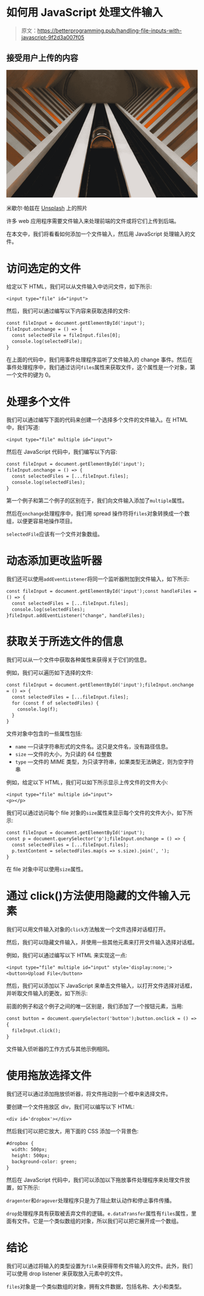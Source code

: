 # 如何用 JavaScript 处理文件输入

> 原文：<https://betterprogramming.pub/handling-file-inputs-with-javascript-9f2d3a007f05>

## 接受用户上传的内容

![](img/14961cf2e08440418b9d7c72cea9e3a8.png)

米歇尔·帕兹在 [Unsplash](https://unsplash.com/s/photos/elevator?utm_source=unsplash&utm_medium=referral&utm_content=creditCopyText) 上的照片

许多 web 应用程序需要文件输入来处理前端的文件或将它们上传到后端。

在本文中，我们将看看如何添加一个文件输入，然后用 JavaScript 处理输入的文件。

# 访问选定的文件

给定以下 HTML，我们可以从文件输入中访问文件，如下所示:

```
<input type="file" id="input">
```

然后，我们可以通过编写以下内容来获取选择的文件:

```
const fileInput = document.getElementById('input');
fileInput.onchange = () => {
  const selectedFile = fileInput.files[0];
  console.log(selectedFile);
}
```

在上面的代码中，我们用事件处理程序监听了文件输入的 change 事件。然后在事件处理程序中，我们通过访问`files`属性来获取文件，这个属性是一个对象，第一个文件的键为 0。

# 处理多个文件

我们可以通过编写下面的代码来创建一个选择多个文件的文件输入。在 HTML 中，我们写道:

```
<input type="file" multiple id="input">
```

然后在 JavaScript 代码中，我们编写以下内容:

```
const fileInput = document.getElementById('input');
fileInput.onchange = () => {
  const selectedFiles = [...fileInput.files];
  console.log(selectedFiles);
}
```

第一个例子和第二个例子的区别在于，我们向文件输入添加了`multiple`属性。

然后在`onchange`处理程序中，我们用 spread 操作符将`files`对象转换成一个数组，以便更容易地操作项目。

`selectedFile`应该有一个文件对象数组。

# 动态添加更改监听器

我们还可以使用`addEventListener`将同一个监听器附加到文件输入，如下所示:

```
const fileInput = document.getElementById('input');const handleFiles = () => {
  const selectedFiles = [...fileInput.files];
  console.log(selectedFiles);
}fileInput.addEventListener("change", handleFiles);
```

# 获取关于所选文件的信息

我们可以从一个文件中获取各种属性来获得关于它们的信息。

例如，我们可以遍历如下选择的文件:

```
const fileInput = document.getElementById('input');fileInput.onchange = () => {
  const selectedFiles = [...fileInput.files];
  for (const f of selectedFiles) {
    console.log(f);
  }
}
```

文件对象中包含的一些属性包括:

*   `name` —只读字符串形式的文件名。这只是文件名，没有路径信息。
*   `size` —文件的大小，为只读的 64 位整数
*   `type` —文件的 MIME 类型，为只读字符串，如果类型无法确定，则为空字符串

例如，给定以下 HTML，我们可以如下所示显示上传文件的文件大小:

```
<input type="file" multiple id="input">
<p></p>
```

我们可以通过访问每个 file 对象的`size`属性来显示每个文件的文件大小，如下所示:

```
const fileInput = document.getElementById('input');
const p = document.querySelector('p');fileInput.onchange = () => {
  const selectedFiles = [...fileInput.files];
  p.textContent = selectedFiles.map(s => s.size).join(', ');
}
```

在 file 对象中可以使用`size`属性。

# 通过 click()方法使用隐藏的文件输入元素

我们可以用文件输入对象的`click`方法触发一个文件选择对话框打开。

然后，我们可以隐藏文件输入，并使用一些其他元素来打开文件输入选择对话框。

例如，我们可以通过编写以下 HTML 来实现这一点:

```
<input type="file" multiple id="input" style='display:none;'>
<button>Upload File</button>
```

然后，我们可以添加以下 JavaScript 来单击文件输入，以打开文件选择对话框，并听取文件输入的更改，如下所示:

前面的例子和这个例子之间的唯一区别是，我们添加了一个按钮元素，当用:

```
const button = document.querySelector('button');button.onclick = () => {
  fileInput.click();
}
```

文件输入侦听器的工作方式与其他示例相同。

# 使用拖放选择文件

我们还可以通过添加拖放侦听器，将文件拖动到一个框中来选择文件。

要创建一个文件拖放区 div，我们可以编写以下 HTML:

```
<div id='dropbox'></div>
```

然后我们可以把它放大，用下面的 CSS 添加一个背景色:

```
#dropbox {
  width: 500px;
  height: 500px;
  background-color: green;
}
```

然后在 JavaScript 代码中，我们可以添加以下拖放事件处理程序来处理文件放置，如下所示:

`dragenter`和`dragover`处理程序只是为了阻止默认动作和停止事件传播。

`drop`处理程序具有获取被丢弃文件的逻辑。`e.dataTransfer`属性有`files`属性，里面有文件。它是一个类似数组的对象，所以我们可以把它展开成一个数组。

# 结论

我们可以通过将输入的类型设置为`file`来获得带有文件输入的文件。此外，我们可以使用 drop listener 来获取放入元素中的文件。

`files`对象是一个类似数组的对象，拥有文件数据，包括名称、大小和类型。
